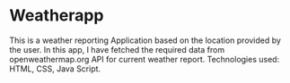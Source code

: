 # Weatherapp
This is a weather reporting Application based on the location provided by the user. In this app, I have fetched the required data from openweathermap.org API for current weather report. Technologies used: HTML, CSS, Java Script.
